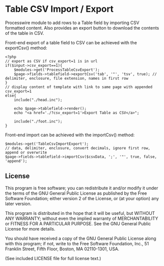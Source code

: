 Table CSV Import / Export
==========================

Processwire module to add rows to a Table field by importing CSV formatted content.
Also provides an export button to download the contents of the table in CSV.

Front-end export of a table field to CSV can be achieved with the exportCsv() method:
```
<?php
// export as CSV if csv_export=1 is in url
if($input->csv_export==1){
    $modules->get('ProcessTableCsvExport');
    $page->fields->tablefield->exportCsv('tab', '"', 'tsv', true); // delimiter, enclosure, file extension, names in first row
}
// display content of template with link to same page with appended csv_export=1
else{
    include("./head.inc");

    echo $page->tablefield->render();
    echo "<a href='./?csv_export=1'>Export Table as CSV</a>";

    include("./foot.inc");
}
```

Front-end import can be achieved with the importCsv() method:
```
$modules->get('TableCsvImportExport');
// data, delimiter, enclosure, convert decimals, ignore first row, append or overwrite
$page->fields->tablefield->importCsv($csvData, ';', '"', true, false, 'append');
```


## License

This program is free software; you can redistribute it and/or
modify it under the terms of the GNU General Public License
as published by the Free Software Foundation; either version 2
of the License, or (at your option) any later version.

This program is distributed in the hope that it will be useful,
but WITHOUT ANY WARRANTY; without even the implied warranty of
MERCHANTABILITY or FITNESS FOR A PARTICULAR PURPOSE.  See the
GNU General Public License for more details.

You should have received a copy of the GNU General Public License
along with this program; if not, write to the Free Software
Foundation, Inc., 51 Franklin Street, Fifth Floor, Boston, MA  02110-1301, USA.

(See included LICENSE file for full license text.)